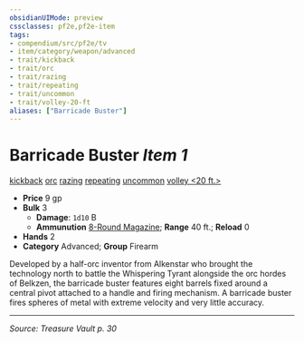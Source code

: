 ```yaml
---
obsidianUIMode: preview
cssclasses: pf2e,pf2e-item
tags:
- compendium/src/pf2e/tv
- item/category/weapon/advanced
- trait/kickback
- trait/orc
- trait/razing
- trait/repeating
- trait/uncommon
- trait/volley-20-ft
aliases: ["Barricade Buster"]
---
```

# Barricade Buster *Item 1*  
[kickback](rules/traits/kickback-g-g.md "Kickback Weapon Trait")  [orc](rules/traits/orc.md "Orc Ancestry & Heritage Trait")  [razing](rules/traits/razing-tv.md "Razing Weapon Trait")  [repeating](rules/traits/repeating-g-g.md "Repeating Weapon Trait")  [uncommon](rules/traits/uncommon.md "Uncommon Rarity Trait")  [volley <20 ft.>](rules/traits/volley-20-ft.md "Volley Weapon Trait")  

- **Price** 9 gp
- **Bulk** 3
  - **Damage**: `1d10` B
  - **Ammunution** [8-Round Magazine](compendium/equipment/items/8-round-magazine-tv.md); **Range** 40 ft.; **Reload** 0
- **Hands** 2
- **Category** Advanced; **Group** Firearm 

Developed by a half-orc inventor from Alkenstar who brought the technology north to battle the Whispering Tyrant alongside the orc hordes of Belkzen, the barricade buster features eight barrels fixed around a central pivot attached to a handle and firing mechanism. A barricade buster fires spheres of metal with extreme velocity and very little accuracy.


---
*Source: Treasure Vault p. 30*
